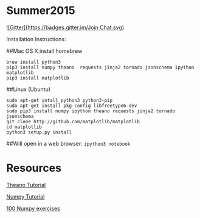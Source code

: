# Summer2015
[![Gitter](https://badges.gitter.im/Join Chat.svg)](https://gitter.im/rainbee2214/Summer2015?utm_source=badge&utm_medium=badge&utm_campaign=pr-badge&utm_content=badge)

Installation Instructions:

##Mac OS X
install homebrew

```
brew install python3
pip3 install numpy theano  requests jinja2 tornado jsonschema ipython matplotlib
pip3 install matplotlib
```


##Linux (Ubuntu)
```
sudo apt-get intall python3 python3-pip
sudo apt-get install pkg-config libfreetype6-dev
sudo pip3 install numpy ipython theano requests jinja2 tornado jsonschema
git clone http://github.com/matplotlib/matplotlib
cd matplotlib
python3 setup.py install
```

##Will open in a web browser:
```ipython3 notebook```

# Resources

[Theano Tutorial](http://deeplearning.net/software/theano/tutorial/)

[Numpy Tutorial](http://wiki.scipy.org/Tentative_NumPy_Tutorial)

[100 Numpy exercises](https://github.com/rougier/numpy-100)
